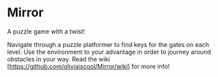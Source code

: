 # Mirror
A puzzle game with a twist!

Navigate through a puzzle platformer to find keys for the gates on each level. 
Use the environment to your advantage in order to journey around obstacles in your way.
Read the wiki [https://github.com/oliviaiscool/Mirror/wiki] for more info!
